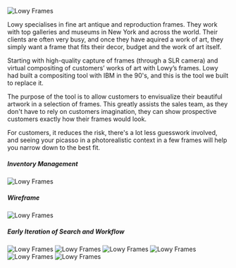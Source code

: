 ![Lowy Frames](img/work/lowy/img1.jpg)

Lowy specialises in fine art antique and reproduction frames. They work with top galleries and museums in New York and across the world. Their clients are often very busy, and once they have aquired a work of art, they simply want a frame that fits their decor, budget and the work of art itself.

Starting with high-quality capture of frames (through a SLR camera) and virtual compositing of customers’ works of art with Lowy’s frames. Lowy had built a compositing tool with IBM in the 90's, and this is the tool we built to replace it.

The purpose of the tool is to allow customers to envisualize their beautiful artwork in a selection of frames. This greatly assists the sales team, as they don't have to rely on customers imagination, they can show prospective customers exactly how their frames would look.

For customers, it reduces the risk, there's a lot less guesswork involved, and seeing your picasso in a photorealistic context in a few frames will help you narrow down to the best fit.


##### Inventory Management
![Lowy Frames](img/work/lowy/img2.jpg)

##### Wireframe
![Lowy Frames](img/work/lowy/img3.jpg)

##### Early Iteration of Search and Workflow
![Lowy Frames](img/work/lowy/img4.png)
![Lowy Frames](img/work/lowy/img5.png)
![Lowy Frames](img/work/lowy/img6.png)
![Lowy Frames](img/work/lowy/img7.png)
![Lowy Frames](img/work/lowy/img8.png)
![Lowy Frames](img/work/lowy/img9.png)
